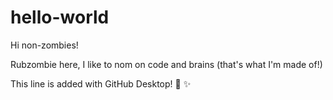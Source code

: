 # hello-world

Hi non-zombies!

Rubzombie here, I like to nom on code and brains (that's what I'm made of!)

This line is added with GitHub Desktop! :tada: :sparkles:

